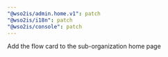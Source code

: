 ```yaml
---
"@wso2is/admin.home.v1": patch
"@wso2is/i18n": patch
"@wso2is/console": patch
---
```


Add the flow card to the sub-organization home page
